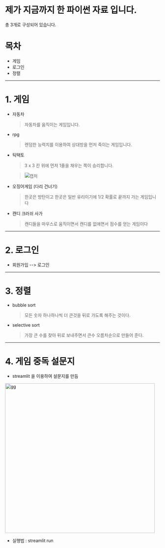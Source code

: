 # 제가 지금까지 한 파이썬 자료 입니다.


총 3개로 구성되어 있습니다.

# 목차

* 게임
* 로그인
* 정렬

---------
# 1. 게임

* 자동차   
    > 자동차를 움직이는 게임입니다.

* rpg   
    > 렌덤한 능력치를 이용하여 상대방을 먼저 죽이는 게임입니다.

* 틱택토   
    > 3 x 3 칸 위에 먼저 1줄을 채우는 쪽이 승리합니다.
    
    > ![캡처](https://user-images.githubusercontent.com/88918803/144695754-c7d24ad1-cadc-467b-b610-59d487096525.PNG)

* 오징어게임 (다리 건너기)   
    > 한곳은 방탄이고 한곳은 일반 유리이기에 1/2 확률로 끝까지 가는 게임입니다

* 캔디 크러쉬 사가
    > 캔디들을 마우스로 움직이면서 캔디를 없애면서 점수를 얻는 게임이다

------------
# 2. 로그인   

* 회원가입 --> 로그인

----------
# 3. 정렬

* bubble sort
    > 모든 숫자 하나하나씩 더 큰것을 뒤로 가도록 해주는 것이다.

* selective sort
    > 가장 큰 수를 찾아 뒤로 보내주면서 큰수 오름차순으로 만들어 준다.

-----------
# 4. 게임 중독 설문지

* streamlit 을 이용하여 설문지를 만듬
    
<img width="487" alt="gg" src="https://user-images.githubusercontent.com/88918803/156861915-02629bee-0ad6-44af-b3b7-4caca05f8a9f.png">

* 실행법 : streamlit run 
